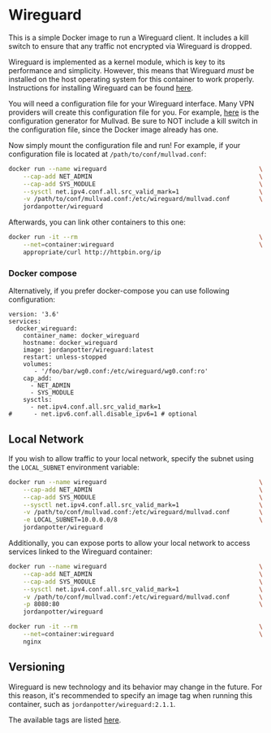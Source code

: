 # Wireguard

This is a simple Docker image to run a Wireguard client. It includes a kill switch to ensure that any traffic not encrypted via Wireguard is dropped.

Wireguard is implemented as a kernel module, which is key to its performance and simplicity. However, this means that Wireguard _must_ be installed on the host operating system for this container to work properly. Instructions for installing Wireguard can be found [here](http://wireguard.com/install).

You will need a configuration file for your Wireguard interface. Many VPN providers will create this configuration file for you. For example, [here](http://mullvad.net/en/download/wireguard-config) is the configuration generator for Mullvad. Be sure to NOT include a kill switch in the configuration file, since the Docker image already has one.

Now simply mount the configuration file and run! For example, if your configuration file is located at `/path/to/conf/mullvad.conf`:

```bash
docker run --name wireguard                                          \
    --cap-add NET_ADMIN                                              \
    --cap-add SYS_MODULE                                             \
    --sysctl net.ipv4.conf.all.src_valid_mark=1                      \
    -v /path/to/conf/mullvad.conf:/etc/wireguard/mullvad.conf        \
    jordanpotter/wireguard
```

Afterwards, you can link other containers to this one:

```bash
docker run -it --rm                                                  \
    --net=container:wireguard                                        \
    appropriate/curl http://httpbin.org/ip
```

### Docker compose

Alternatively, if you prefer docker-compose you can use following configuration:
```
version: '3.6'
services:
  docker_wireguard:
    container_name: docker_wireguard
    hostname: docker_wireguard
    image: jordanpotter/wireguard:latest
    restart: unless-stopped
    volumes:
       - '/foo/bar/wg0.conf:/etc/wireguard/wg0.conf:ro'
    cap_add:
      - NET_ADMIN
      - SYS_MODULE
    sysctls:
      - net.ipv4.conf.all.src_valid_mark=1
#      - net.ipv6.conf.all.disable_ipv6=1 # optional
```

## Local Network

If you wish to allow traffic to your local network, specify the subnet using the `LOCAL_SUBNET` environment variable:

```bash
docker run --name wireguard                                          \
    --cap-add NET_ADMIN                                              \
    --cap-add SYS_MODULE                                             \
    --sysctl net.ipv4.conf.all.src_valid_mark=1                      \
    -v /path/to/conf/mullvad.conf:/etc/wireguard/mullvad.conf        \
    -e LOCAL_SUBNET=10.0.0.0/8                                       \
    jordanpotter/wireguard
```

Additionally, you can expose ports to allow your local network to access services linked to the Wireguard container:

```bash
docker run --name wireguard                                          \
    --cap-add NET_ADMIN                                              \
    --cap-add SYS_MODULE                                             \
    --sysctl net.ipv4.conf.all.src_valid_mark=1                      \
    -v /path/to/conf/mullvad.conf:/etc/wireguard/mullvad.conf        \
    -p 8080:80                                                       \
    jordanpotter/wireguard
```

```bash
docker run -it --rm                                                  \
    --net=container:wireguard                                        \
    nginx
```

## Versioning

Wireguard is new technology and its behavior may change in the future. For this reason, it's recommended to specify an image tag when running this container, such as `jordanpotter/wireguard:2.1.1`.

The available tags are listed [here](https://hub.docker.com/r/jordanpotter/wireguard/tags).
